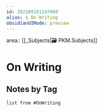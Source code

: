```yaml
---
id: 202109191147480
alias: § On Writing
obsidianUIMode: preview
---
```

area:: [[_Subjects|🗃 PKM.Subjects]]

# On Writing


## Notes by Tag

```dataview
list from #OnWriting
```
